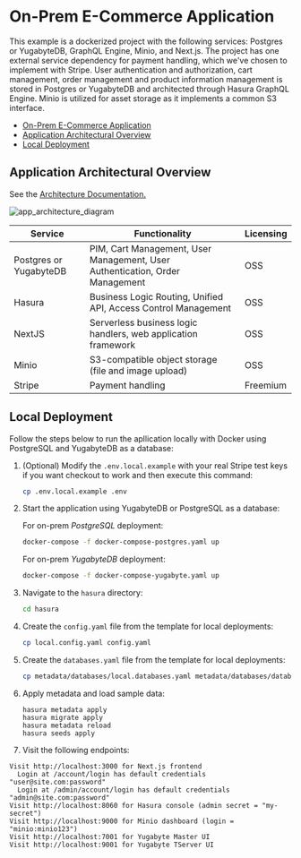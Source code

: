 # On-Prem E-Commerce Application

This example is a dockerized project with the following services: Postgres or YugabyteDB, GraphQL Engine, Minio, and Next.js. The project has one external service dependency for payment handling, which we've chosen to implement with Stripe. User authentication and authorization, cart management, order management and product information management is stored in Postgres or YugabyteDB and architected through Hasura GraphQL Engine. Minio is utilized for asset storage as it implements a common S3 interface.

<!-- vscode-markdown-toc -->

- [On-Prem E-Commerce Application](#on-prem-e-commerce-application)
- [Application Architectural Overview](#application-architectural-overview)
- [Local Deployment](#local-deployment)  

<!-- vscode-markdown-toc-config
    numbering=false
    autoSave=true
    /vscode-markdown-toc-config -->
<!-- /vscode-markdown-toc -->

## Application Architectural Overview

See the [Architecture Documentation.](Architecture.md)

![app_architecture_diagram](https://user-images.githubusercontent.com/26604994/125822010-95b16d9a-2c0e-49ce-ad99-f7c6cca6e588.png)

| Service                | Functionality                                                                | Licensing |
| -----------------------| ---------------------------------------------------------------------------- | --------- |
| Postgres or YugabyteDB | PIM, Cart Management, User Management, User Authentication, Order Management | OSS       |
| Hasura                 | Business Logic Routing, Unified API, Access Control Management               | OSS       |
| NextJS                 | Serverless business logic handlers, web application framework                | OSS       |
| Minio                  | S3-compatible object storage (file and image upload)                         | OSS       |
| Stripe                 | Payment handling                                                             | Freemium  |

## Local Deployment

Follow the steps below to run the apllication locally with Docker using PostgreSQL and YugabyteDB as a database:

1. (Optional) Modify the `.env.local.example` with your real Stripe test keys if you want checkout to work and then execute this command:
    ```bash
    cp .env.local.example .env
    ```

2. Start the application using YugabyteDB or PostgreSQL as a database:

    For on-prem *PostgreSQL* deployment:
    ```bash
    docker-compose -f docker-compose-postgres.yaml up
    ```

    For on-prem *YugabyteDB* deployment:
    ```bash
    docker-compose -f docker-compose-yugabyte.yaml up
    ```
 
3. Navigate to the `hasura` directory:
    ```bash
    cd hasura
    ```

4. Create the `config.yaml` file from the template for local deployments:
    ```bash
    cp local.config.yaml config.yaml
    ```

5. Create the `databases.yaml` file from the template for local deployments:
    ```bash
    cp metadata/databases/local.databases.yaml metadata/databases/databases.yaml
    ```

6. Apply metadata and load sample data:
    ```sh-session
    hasura metadata apply
    hasura migrate apply
    hasura metadata reload
    hasura seeds apply
    ```

7. Visit the following endpoints:

```sh-session
Visit http://localhost:3000 for Next.js frontend
  Login at /account/login has default credentials "user@site.com:password"
  Login at /admin/account/login has default credentials "admin@site.com:password"
Visit http://localhost:8060 for Hasura console (admin secret = "my-secret")
Visit http://localhost:9000 for Minio dashboard (login = "minio:minio123")
Visit http://localhost:7001 for Yugabyte Master UI
Visit http://localhost:9001 for Yugabyte TServer UI
```